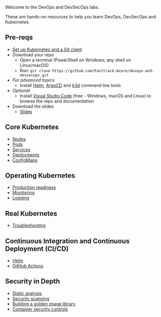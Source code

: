 Welcome to the DevOps and DevSecOps labs.

These are hands-on resources to help you learn DevOps, DevSecOps and Kubernetes.

## Pre-reqs

 - [Set up Kubernetes and a Git client](./setup/README.md) 
 - Download your repo
    - Open a terminal (PowerShell on Windows; any shell on Linux/macOS) 
    - Run: `git clone https://github.com/Fasttrack-Azure/devops-and-devsecops.git`
- _For advanced topics_
    - Install [Helm](https://helm.sh/docs/intro/install/), [ArgoCD](https://argoproj.github.io/argo-cd/getting_started/#2-download-argo-cd-cli) and [k3d](https://k3d.io/v4.4.8/#installation) command line tools
- _Optional_
    - Install [Visual Studio Code](https://code.visualstudio.com) (free - Windows, macOS and Linux) to browse the repo and documentation
- Download the slides
    - [Slides](https://drive.google.com/drive/folders/1AMOXQ00MVHNFIoAp_nqEmar_uurELyf_?usp=sharing)

## Core Kubernetes

- [Nodes](labs/nodes/README.md)
- [Pods](labs/pods/README.md)
- [Services](labs/services/README.md)
- [Deployments](labs/deployments/README.md)
- [ConfigMaps](labs/configmaps/README.md)

## Operating Kubernetes

- [Production readiness](labs/productionizing/README.md)
- [Monitoring](labs/monitoring/README.md)
- [Logging](labs/logging/README.md)

## Real Kubernetes

- [Troubleshooting](labs/troubleshooting/README.md)

## Continuous Integration and Continuous Deployment (CI/CD)

- [Helm](labs/helm/README.md)
- [GitHub Actions](labs/actions/README.md)

## Security in Depth

- [Static analysis](./labs/static-analysis/README.md)
- [Security scanning](./labs/scanning/README.md)
- [Building a golden image library](./labs/golden-images/README.md)
- [Container security controls](./labs/container-security/README.md)
